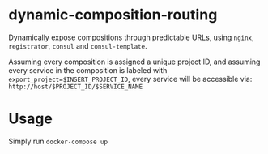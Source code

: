 # dynamic-composition-routing
Dynamically expose compositions through predictable URLs, using `nginx`, `registrator`, `consul` and `consul-template`.

Assuming every composition is assigned a unique project ID, and assuming every service in the composition is labeled with `export_project=$INSERT_PROJECT_ID`, every service will be accessible via:
`http://host/$PROJECT_ID/$SERVICE_NAME`

# Usage
Simply run `docker-compose up`
